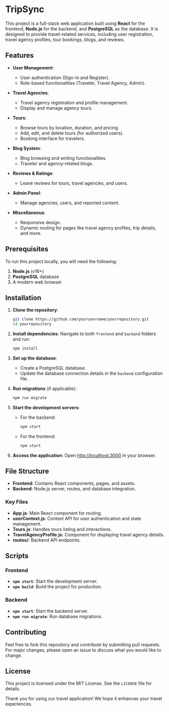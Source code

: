 # TripSync

This project is a full-stack web application built using **React** for the frontend, **Node.js** for the backend, and **PostgreSQL** as the database. It is designed to provide travel-related services, including user registration, travel agency profiles, tour bookings, blogs, and reviews.

## Features

- **User Management**:
  - User authentication (Sign-in and Register).
  - Role-based functionalities (Traveler, Travel Agency, Admin).

- **Travel Agencies**:
  - Travel agency registration and profile management.
  - Display and manage agency tours.

- **Tours**:
  - Browse tours by location, duration, and pricing.
  - Add, edit, and delete tours (for authorized users).
  - Booking interface for travelers.

- **Blog System**:
  - Blog browsing and writing functionalities.
  - Traveler and agency-related blogs.

- **Reviews & Ratings**:
  - Leave reviews for tours, travel agencies, and users.

- **Admin Panel**:
  - Manage agencies, users, and reported content.

- **Miscellaneous**:
  - Responsive design.
  - Dynamic routing for pages like travel agency profiles, trip details, and more.

## Prerequisites

To run this project locally, you will need the following:

1. **Node.js** (v16+)
2. **PostgreSQL** database
3. A modern web browser

## Installation

1. **Clone the repository**:
   ```bash
   git clone https://github.com/yourusername/yourrepository.git
   cd yourrepository
   ```

2. **Install dependencies**:
   Navigate to both `frontend` and `backend` folders and run:
   ```bash
   npm install
   ```

3. **Set up the database**:
   - Create a PostgreSQL database.
   - Update the database connection details in the `backend` configuration file.

4. **Run migrations** (if applicable):
   ```bash
   npm run migrate
   ```

5. **Start the development servers**:
   - For the backend:
     ```bash
     npm start
     ```
   - For the frontend:
     ```bash
     npm start
     ```

6. **Access the application**:
   Open [http://localhost:3000](http://localhost:3000) in your browser.

## File Structure

- **Frontend**: Contains React components, pages, and assets.
- **Backend**: Node.js server, routes, and database integration.

### Key Files

- **App.js**: Main React component for routing.
- **userContext.js**: Context API for user authentication and state management.
- **Tours.js**: Handles tours listing and interactions.
- **TravelAgencyProfile.js**: Component for displaying travel agency details.
- **routes/**: Backend API endpoints.

## Scripts

### Frontend

- **`npm start`**: Start the development server.
- **`npm build`**: Build the project for production.

### Backend

- **`npm start`**: Start the backend server.
- **`npm run migrate`**: Run database migrations.

## Contributing

Feel free to fork this repository and contribute by submitting pull requests. For major changes, please open an issue to discuss what you would like to change.

## License

This project is licensed under the MIT License. See the `LICENSE` file for details.



Thank you for using our travel application! We hope it enhances your travel experiences.

